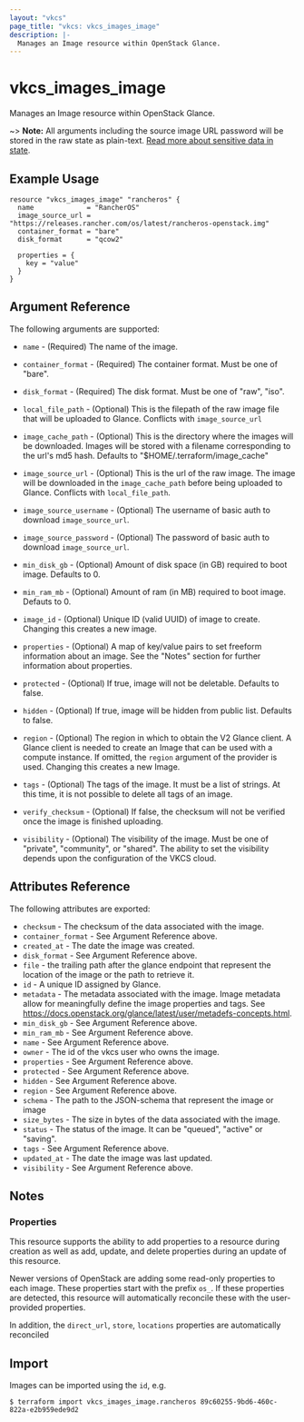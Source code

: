 ```yaml
---
layout: "vkcs"
page_title: "vkcs: vkcs_images_image"
description: |-
  Manages an Image resource within OpenStack Glance.
---
```


# vkcs\_images\_image

Manages an Image resource within OpenStack Glance.

~> **Note:** All arguments including the source image URL password will be
stored in the raw state as plain-text. [Read more about sensitive data in
state](https://www.terraform.io/docs/language/state/sensitive-data.html).

## Example Usage

```hcl
resource "vkcs_images_image" "rancheros" {
  name             = "RancherOS"
  image_source_url = "https://releases.rancher.com/os/latest/rancheros-openstack.img"
  container_format = "bare"
  disk_format      = "qcow2"

  properties = {
    key = "value"
  }
}
```

## Argument Reference

The following arguments are supported:

* `name` - (Required) The name of the image.

* `container_format` - (Required) The container format. Must be one of
    "bare".

* `disk_format` - (Required) The disk format. Must be one of
    "raw", "iso".

* `local_file_path` - (Optional) This is the filepath of the raw image file
    that will be uploaded to Glance. Conflicts with `image_source_url`

* `image_cache_path` - (Optional) This is the directory where the images will
    be downloaded. Images will be stored with a filename corresponding to
    the url's md5 hash. Defaults to "$HOME/.terraform/image_cache"

* `image_source_url` - (Optional) This is the url of the raw image. The image will 
    be downloaded in the `image_cache_path` before being uploaded to Glance.
    Conflicts with `local_file_path`.

* `image_source_username` - (Optional) The username of basic auth to download `image_source_url`.

* `image_source_password` - (Optional) The password of basic auth to download `image_source_url`.

* `min_disk_gb` - (Optional) Amount of disk space (in GB) required to boot image.
    Defaults to 0.

* `min_ram_mb` - (Optional) Amount of ram (in MB) required to boot image.
    Defauts to 0.

* `image_id` - (Optional) Unique ID (valid UUID) of image to create. Changing 
    this creates a new image.

* `properties` - (Optional) A map of key/value pairs to set freeform
    information about an image. See the "Notes" section for further
    information about properties.

* `protected` - (Optional) If true, image will not be deletable.
    Defaults to false.

* `hidden` - (Optional) If true, image will be hidden from public list.
    Defaults to false.

* `region` - (Optional) The region in which to obtain the V2 Glance client.
    A Glance client is needed to create an Image that can be used with
    a compute instance. If omitted, the `region` argument of the provider
    is used. Changing this creates a new Image.

* `tags` - (Optional) The tags of the image. It must be a list of strings.
    At this time, it is not possible to delete all tags of an image.

* `verify_checksum` - (Optional) If false, the checksum will not be verified
    once the image is finished uploading.

* `visibility` - (Optional) The visibility of the image. Must be one of
    "private", "community", or "shared". The ability to set the
    visibility depends upon the configuration of the VKCS cloud.

## Attributes Reference

The following attributes are exported:

* `checksum` - The checksum of the data associated with the image.
* `container_format` - See Argument Reference above.
* `created_at` - The date the image was created.
* `disk_format` - See Argument Reference above.
* `file` - the trailing path after the glance endpoint that represent the location of the image or the path to retrieve it.
* `id` - A unique ID assigned by Glance.
* `metadata` - The metadata associated with the image.
    Image metadata allow for meaningfully define the image properties and tags.
    See https://docs.openstack.org/glance/latest/user/metadefs-concepts.html.
* `min_disk_gb` - See Argument Reference above.
* `min_ram_mb` - See Argument Reference above.
* `name` - See Argument Reference above.
* `owner` - The id of the vkcs user who owns the image.
* `properties` - See Argument Reference above.
* `protected` - See Argument Reference above.
* `hidden` - See Argument Reference above.
* `region` - See Argument Reference above.
* `schema` - The path to the JSON-schema that represent the image or image
* `size_bytes` - The size in bytes of the data associated with the image.
* `status` - The status of the image. It can be "queued", "active" or "saving".
* `tags` - See Argument Reference above.
* `updated_at` - The date the image was last updated.
* `visibility` - See Argument Reference above.

## Notes

### Properties

This resource supports the ability to add properties to a resource during
creation as well as add, update, and delete properties during an update of this
resource.

Newer versions of OpenStack are adding some read-only properties to each image.
These properties start with the prefix `os_`. If these properties are detected,
this resource will automatically reconcile these with the user-provided
properties.

In addition, the `direct_url`, `store`, `locations` properties are automatically reconciled

## Import

Images can be imported using the `id`, e.g.

```
$ terraform import vkcs_images_image.rancheros 89c60255-9bd6-460c-822a-e2b959ede9d2
```
